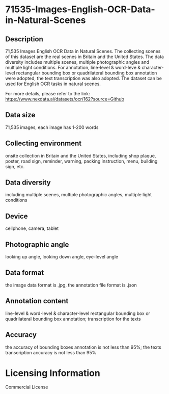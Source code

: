 # 71535-Images-English-OCR-Data-in-Natural-Scenes


## Description
71,535 Images English OCR Data in Natural Scenes. The collecting scenes of this dataset are the real scenes in Britain and the United States. The data diversity includes multiple scenes, multiple photographic angles and multiple light conditions. For annotation, line-level & word-leve & character-level rectangular bounding box or quadrilateral bounding box annotation were adopted, the text transcription was also adopted. The dataset can be used for English OCR tasks in natural scenes.

For more details, please refer to the link: https://www.nexdata.ai/datasets/ocr/162?source=Github


## Data size
71,535 images, each image has 1-200 words

## Collecting environment
onsite collection in Britain and the United States, including shop plaque, poster, road sign, reminder, warning, packing instruction, menu, building sign, etc.

## Data diversity
including multiple scenes, multiple photographic angles, multiple light conditions

## Device
cellphone, camera, tablet

## Photographic angle
looking up angle, looking down angle, eye-level angle

## Data format
the image data format is .jpg, the annotation file format is .json

## Annotation content
line-level & word-level & character-level rectangular bounding box or quadrilateral bounding box annotation; transcription for the texts

## Accuracy
the accuracy of bounding boxes annotation is not less than 95%; the texts transcription accuracy is not less than 95%

# Licensing Information
Commercial License
